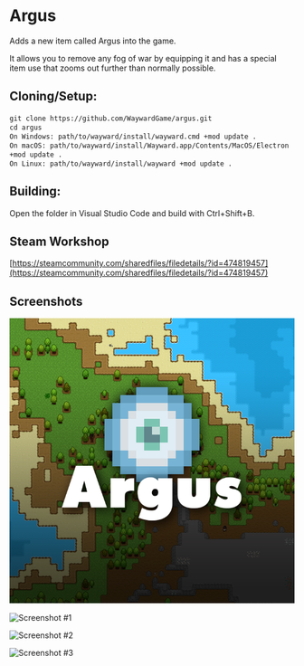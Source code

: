# Argus
Adds a new item called Argus into the game.

It allows you to remove any fog of war by equipping it and has a special item use that zooms out further than normally possible.

## Cloning/Setup:
```
git clone https://github.com/WaywardGame/argus.git
cd argus
On Windows: path/to/wayward/install/wayward.cmd +mod update .
On macOS: path/to/wayward/install/Wayward.app/Contents/MacOS/Electron +mod update .
On Linux: path/to/wayward/install/wayward +mod update .
```

## Building:
Open the folder in Visual Studio Code and build with Ctrl+Shift+B.

## Steam Workshop
[https://steamcommunity.com/sharedfiles/filedetails/?id=474819457](https://steamcommunity.com/sharedfiles/filedetails/?id=474819457)

## Screenshots
![Argus](https://raw.githubusercontent.com/WaywardGame/argus/master/mod.png "Argus")

![Screenshot #1](https://steamuserimages-a.akamaihd.net/ugc/924796934159764662/221715C8B90B2F56FDD169784F5CC48D92730B31/ "Screenshot #1")

![Screenshot #2](https://steamuserimages-a.akamaihd.net/ugc/924796934159764918/75649090B7E094F8ACEDDC2C3432498151864B7D/ "Screenshot #2")

![Screenshot #3](https://steamuserimages-a.akamaihd.net/ugc/924796934159765120/BCA455AE97C2164CEE27218094492BA9E69B019F/ "Screenshot #3")
